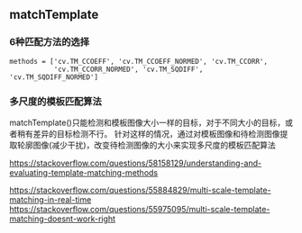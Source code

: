 
## matchTemplate   

###  6种匹配方法的选择         
```
methods = ['cv.TM_CCOEFF', 'cv.TM_CCOEFF_NORMED', 'cv.TM_CCORR',
           'cv.TM_CCORR_NORMED', 'cv.TM_SQDIFF', 'cv.TM_SQDIFF_NORMED']

```

### 多尺度的模板匹配算法    
matchTemplate()只能检测和模板图像大小一样的目标，对于不同大小的目标，或者稍有差异的目标检测不行。
针对这样的情况，通过对模板图像和待检测图像提取轮廓图像(减少干扰)，改变待检测图像的大小来实现多尺度的模板匹配算法

https://stackoverflow.com/questions/58158129/understanding-and-evaluating-template-matching-methods  


https://stackoverflow.com/questions/55884829/multi-scale-template-matching-in-real-time      
https://stackoverflow.com/questions/55975095/multi-scale-template-matching-doesnt-work-right
 

